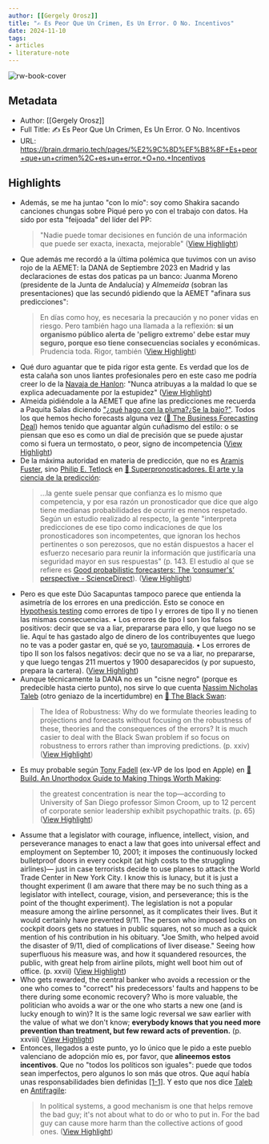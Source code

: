 ```yaml
---
author: [[Gergely Orosz]]
title: "✍️ Es Peor Que Un Crimen, Es Un Error. O No. Incentivos"
date: 2024-11-10
tags: 
- articles
- literature-note
---
```

![rw-book-cover](https://readwise-assets.s3.amazonaws.com/static/images/article0.00998d930354.png)

## Metadata
- Author: [[Gergely Orosz]]
- Full Title: ✍️ Es Peor Que Un Crimen, Es Un Error. O No. Incentivos
- URL: https://brain.drmario.tech/pages/%E2%9C%8D%EF%B8%8F+Es+peor+que+un+crimen%2C+es+un+error.+O+no.+Incentivos

## Highlights
- Además, se me ha juntao "con lo mío": soy como Shakira sacando canciones chungas sobre Piqué pero yo con el trabajo con datos. Ha sido por esta "feijoada" del líder del PP:
  > "Nadie puede tomar decisiones en función de una información que puede ser exacta, inexacta, mejorable" ([View Highlight](https://read.readwise.io/read/01jcbnbt3ysq3dj7cy4b5ykhq9))
- Que además me recordó a la última polémica que tuvimos con un aviso rojo de la AEMET: la DANA de Septiembre 2023 en Madrid y las declaraciones de estas dos paticas pa un banco: Juanma Moreno (presidente de la Junta de Andalucía) y *Almemeida* (sobran las presentaciones) que las secundó pidiendo que la AEMET "afinara sus predicciones":
  > En días como hoy, es necesaria la precaución y no poner vidas en riesgo. Pero también hago una llamada a la reflexión: **si un organismo público alerta de 'peligro extremo' debe estar muy seguro, porque eso tiene consecuencias sociales y económicas.** Prudencia toda. Rigor, también ([View Highlight](https://read.readwise.io/read/01jcbnc8z88f8rnt1ys05s03qm))
- Qué duro aguantar que te pida rigor esta gente. Es verdad que los de esta calaña son unos liantes profesionales pero en este caso me podría creer lo de la [Navaja de Hanlon](https://brain.drmario.tech/pages/Navaja+de+Hanlon): "Nunca atribuyas a la maldad lo que se explica adecuadamente por la estupidez" ([View Highlight](https://read.readwise.io/read/01jcbnchz45xsh5qefw4wq0cpt))
- Almeida pidiéndole a la AEMET que afine las predicciones me recuerda a Paquita Salas diciendo ["¿qué hago con la pluma?¿Se la bajo?"](https://www.facebook.com/paginaladramaqueen/videos/ha-habido-maricones-toda-la-historia-de-la-humanidadya-lo-dijo-paquitasalas-en-s/699619290601480/). Todos los que hemos hecho forecasts alguna vez ([📖 The Business Forecasting Deal](https://brain.drmario.tech/pages/%F0%9F%93%96+The+Business+Forecasting+Deal)) hemos tenido que aguantar algún cuñadismo del estilo: o se piensan que eso es como un dial de precisión que se puede ajustar como si fuera un termostato, o peor, signo de incompetencia ([View Highlight](https://read.readwise.io/read/01jcbnd3c6d3b5m89c9fsxjt15))
- De la máxima autoridad en materia de predicción, que no es [Aramis Fuster](https://brain.drmario.tech/Aramis+Fuster), sino [Philip E. Tetlock](https://brain.drmario.tech/Philip+E.+Tetlock) en [📖 Superpronosticadores. El arte y la ciencia de la predicción](https://brain.drmario.tech/pages/%F0%9F%93%96+Superpronosticadores.+El+arte+y+la+ciencia+de+la+predicci%C3%B3n): 
  > ...la gente suele pensar que confianza es lo mismo que competencia, y por esa razón un pronosticador que dice que algo tiene medianas probabilidades de ocurrir es menos respetado. Según un estudio realizado al respecto, la gente "interpreta predicciones de ese tipo como indicaciones de que los pronosticadores son incompetentes, que ignoran los hechos pertinentes o son perezosos, que no están dispuestos a hacer el esfuerzo necesario para reunir la información que justificaría una seguridad mayor en sus respuestas" (p. 143. El estudio al que se refiere es [Good probabilistic forecasters: The ‘consumer's’ perspective - ScienceDirect](https://www.sciencedirect.com/science/article/abs/pii/0169207095006362)). ([View Highlight](https://read.readwise.io/read/01jcbndt0v6b7m6vp1zbxjd9fb))
- Pero es que este Dúo Sacapuntas tampoco parece que entienda la asimetría de los errores en una predicción. Esto se conoce en [Hypothesis testing](https://brain.drmario.tech/pages/Hypothesis+testing) como errores de tipo I y errores de tipo II y no tienen las mismas consecuencias.
  • Los errores de tipo I son los falsos positivos: decir que se va a liar, prepararse para ello, y que luego no se lie. Aquí te has gastado algo de dinero de los contribuyentes que luego no te vas a poder gastar en, qué se yo, [tauromaquia](https://www.eldiario.es/comunitat-valenciana/vicepresidente-valenciano-vox-destina-1-7-millones-presupuestos-tauromaquia_1_10642607.html).
  • Los errores de tipo II son los falsos negativos: decir que no se va a liar, no prepararse, y que luego tengas 211 muertos y 1900 desaparecidos (y por supuesto, prepara la cartera). ([View Highlight](https://read.readwise.io/read/01jcbnez1jv165zjpe2tgryd28))
- Aunque técnicamente la DANA no es un "cisne negro" (porque es predecible hasta cierto punto), nos sirve lo que cuenta [Nassim Nicholas Taleb](https://brain.drmario.tech/pages/Nassim+Nicholas+Taleb) (otro geniazo de la incertidumbre) en [📖 The Black Swan](https://brain.drmario.tech/pages/%F0%9F%93%96+The+Black+Swan): 
  > The Idea of Robustness: Why do we formulate theories leading to projections and forecasts without focusing on the robustness of these, theories and the consequences of the errors? It is much casier to deal with the Black Swan problem if so focus on robustness to errors rather than improving predictions. (p. xxiv) ([View Highlight](https://read.readwise.io/read/01jcbnf6p9149gy8vtzdw1nejk))
- Es muy probable según [Tony Fadell](https://brain.drmario.tech/pages/Tony+Fadell) (ex-VP de los Ipod en Apple) en [📖 Build. An Unorthodox Guide to Making Things Worth Making](https://brain.drmario.tech/pages/%F0%9F%93%96+Build.+An+Unorthodox+Guide+to+Making+Things+Worth+Making): 
  > the greatest concentration is near the top—according to University of San Diego professor Simon Croom, up to 12 percent of corporate senior leadership exhibit psychopathic traits. (p. 65) ([View Highlight](https://read.readwise.io/read/01jcbng3af6qmc73s4dwq8hywe))
- Assume that a legislator with courage, influence, intellect, vision, and perseverance manages to enact a law that goes into universal effect and employment on September 10, 2001; it imposes the continuously locked bulletproof doors in every cockpit (at high costs to the struggling airlines)— just in case terrorists decide to use planes to attack the World Trade Center in New York City. I know this is lunacy, but it is just a thought experiment (I am aware that there may be no such thing as a legislator with intellect, courage, vision, and perseverance; this is the point of the thought experiment). The legislation is not a popular measure among the airline personnel, as it complicates their lives. But it would certainly have prevented 9/11. The person who imposed locks on cockpit doors gets no statues in public squares, not so much as a quick mention of his contribution in his obituary. "Joe Smith, who helped avoid the disaster of 9/11, died of complications of liver disease." Seeing how superfluous his measure was, and how it squandered resources, the public, with great help from airline pilots, might well boot him out of office. (p. xxvii) ([View Highlight](https://read.readwise.io/read/01jcbnkeanm7z3avbf1y2vgqnf))
- Who gets rewarded, the central banker who avoids a recession or the one who comes to "correct" his predecessors' faults and happens to be there during some economic recovery? Who is more valuable, the politician who avoids a war or the one who starts a new one (and is lucky enough to win)? It is the same logic reversal we saw earlier with the value of what we don't know; **everybody knows that you need more prevention than treatment, but few reward acts of prevention.** (p. xxviii) ([View Highlight](https://read.readwise.io/read/01jcbnkrrrd5yksj5hn4288gj1))
- Entonces, llegados a este punto, yo lo único que le pido a este pueblo valenciano de adopción mío es, por favor, que **alineemos estos incentivos**. Que no "todos los políticos son iguales": puede que todos sean imperfectos, pero algunos lo son más que otros. Que aquí había unas responsabilidades bien definidas [[1-1]](https://brain.drmario.tech/pages/%E2%9C%8D%EF%B8%8F+Es+peor+que+un+crimen%2C+es+un+error.+O+no.+Incentivos/#fn-1-00799e1b3c346609). Y esto que nos dice [Taleb](https://brain.drmario.tech/pages/Nassim+Nicholas+Taleb) en [Antifragile](https://brain.drmario.tech/raw+highlights/Books/Antifragile): 
  > In political systems, a good mechanism is one that helps remove the bad guy; it's not about what to do or who to put in. For the bad guy can cause more harm than the collective actions of good ones. ([View Highlight](https://read.readwise.io/read/01jcbnmgys7f8p4aps58nwc0v0))

